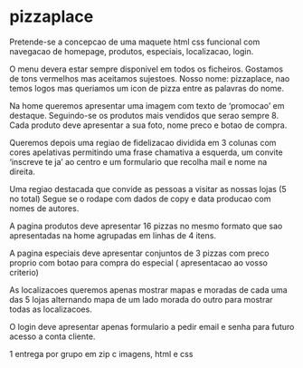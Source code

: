 # pizzaplace

Pretende-se a concepcao de uma maquete html css funcional com navegacao de homepage, produtos, especiais, localizacao, login.

O menu devera estar sempre disponivel em todos os ficheiros.
Gostamos de tons vermelhos mas aceitamos sujestoes.
Nosso nome: pizzaplace, nao temos logos mas queriamos um icon de pizza entre as palavras do  nome.

Na home queremos apresentar uma imagem com texto de ‘promocao’ em destaque.
Seguindo-se os produtos mais vendidos que serao sempre 8. Cada produto deve apresentar a sua foto, nome preco e botao de compra.

Queremos depois uma regiao de fidelizacao dividida em 3 colunas com cores apelativas permitindo uma frase chamativa a esquerda, um convite ‘inscreve te ja’ ao centro e um formulario  que recolha mail e nome na direita.

Uma regiao destacada que convide as pessoas a visitar as nossas lojas (5 no total)
Segue se o rodape com dados de copy e data producao com nomes de autores.

A pagina produtos deve apresentar 16 pizzas no mesmo formato que sao apresentadas na home agrupadas em linhas de 4 itens.

A pagina especiais deve apresentar conjuntos de 3 pizzas com preco proprio com botao para compra do especial ( apresentacao ao vosso criterio)

As localizacoes queremos apenas mostrar mapas e moradas de cada uma das 5 lojas alternando mapa de um lado morada do outro para mostrar todas as localizacoes.

O login deve apresentar apenas formulario a pedir email e senha para futuro acesso a conta cliente.

1 entrega por grupo em zip c imagens, html e css

